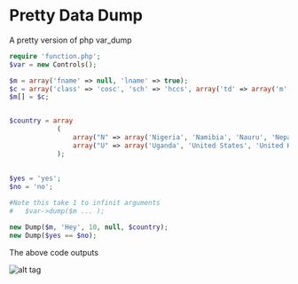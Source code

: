 # Pretty Data Dump
A pretty version of php var_dump

```php
require 'function.php';
$var = new Controls();

$m = array('fname' => null, 'lname' => true);
$c = array('class' => 'cosc', 'sch' => 'hccs', array('td' => array('m' => 8.5)));
$m[] = $c;


$country = array
			(
				array("N" => array('Nigeria', 'Namibia', 'Nauru', 'Nepal')),
				array("U" => array('Uganda', 'United States', 'United Kingdom', 'Ukraine')),
			);
			
			
$yes = 'yes';
$no = 'no';

#Note this take 1 to infinit arguments
#   $var->dump($m ... );

new Dump($m, 'Hey', 10, null, $country);
new Dump($yes == $no);

```
The above code outputs

![alt tag](https://github.com/Ghostff/pretty_data_dump.php/blob/master/SS.png)
